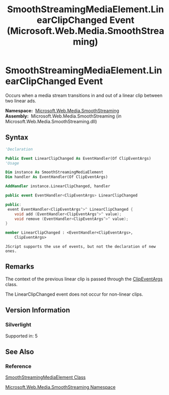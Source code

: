 ﻿---
title: SmoothStreamingMediaElement.LinearClipChanged Event (Microsoft.Web.Media.SmoothStreaming)
TOCTitle: LinearClipChanged Event
ms:assetid: E:Microsoft.Web.Media.SmoothStreaming.SmoothStreamingMediaElement.LinearClipChanged
ms:mtpsurl: https://msdn.microsoft.com/en-us/library/microsoft.web.media.smoothstreaming.smoothstreamingmediaelement.linearclipchanged(v=VS.95)
ms:contentKeyID: 46307496
ms.date: 05/31/2012
mtps_version: v=VS.95
f1_keywords:
- Microsoft.Web.Media.SmoothStreaming.SmoothStreamingMediaElement.LinearClipChanged
dev_langs:
- csharp
- jscript
- vb
- FSharp
- cpp
api_location:
- Microsoft.Web.Media.SmoothStreaming.dll
api_name:
- Microsoft.Web.Media.SmoothStreaming.SmoothStreamingMediaElement.add_LinearClipChanged
- Microsoft.Web.Media.SmoothStreaming.SmoothStreamingMediaElement.LinearClipChanged
- Microsoft.Web.Media.SmoothStreaming.SmoothStreamingMediaElement.remove_LinearClipChanged
api_type:
- Managed
topic_type:
- apiref
- kbSyntax
product_family_name: VS
ROBOTS: INDEX,FOLLOW
---

# SmoothStreamingMediaElement.LinearClipChanged Event

Occurs when a media stream transitions in and out of a linear clip between two linear ads.

**Namespace:**  [Microsoft.Web.Media.SmoothStreaming](microsoft-web-media-smoothstreaming-namespace_1.md)  
**Assembly:**  Microsoft.Web.Media.SmoothStreaming (in Microsoft.Web.Media.SmoothStreaming.dll)

## Syntax

```vb
'Declaration

Public Event LinearClipChanged As EventHandler(Of ClipEventArgs)
'Usage

Dim instance As SmoothStreamingMediaElement
Dim handler As EventHandler(Of ClipEventArgs)

AddHandler instance.LinearClipChanged, handler
```

```csharp
public event EventHandler<ClipEventArgs> LinearClipChanged
```

```cpp
public:
 event EventHandler<ClipEventArgs^>^ LinearClipChanged {
    void add (EventHandler<ClipEventArgs^>^ value);
    void remove (EventHandler<ClipEventArgs^>^ value);
}
```

``` fsharp
member LinearClipChanged : <EventHandler<ClipEventArgs>,
    ClipEventArgs>
```

```jscript
JScript supports the use of events, but not the declaration of new ones.
```

## Remarks

The context of the previous linear clip is passed through the [ClipEventArgs](clipeventargs-class-microsoft-web-media-smoothstreaming_1.md) class.

The LinearClipChanged event does not occur for non-linear clips.

## Version Information

### Silverlight

Supported in: 5  

## See Also

### Reference

[SmoothStreamingMediaElement Class](smoothstreamingmediaelement-class-microsoft-web-media-smoothstreaming_1.md)

[Microsoft.Web.Media.SmoothStreaming Namespace](microsoft-web-media-smoothstreaming-namespace_1.md)

